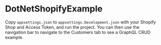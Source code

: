 # DotNetShopifyExample
Copy `appsettings.json` to `appsettings.Development.json` with your Shopify Shop and Access Token, and run the project.
You can then use the navigation bar to navigate to the Customers tab to see a GraphQL CRUD example.
